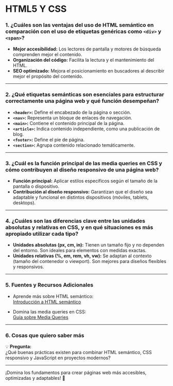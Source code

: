 # **HTML5 Y CSS**

### **1. ¿Cuáles son las ventajas del uso de HTML semántico en comparación con el uso de etiquetas genéricas como `<div>` y `<span>`?**  
- **Mejor accesibilidad:** Los lectores de pantalla y motores de búsqueda comprenden mejor el contenido.  
- **Organización del código:** Facilita la lectura y el mantenimiento del HTML.  
- **SEO optimizado:** Mejora el posicionamiento en buscadores al describir mejor el propósito del contenido.  

---

### **2. ¿Qué etiquetas semánticas son esenciales para estructurar correctamente una página web y qué función desempeñan?**  
- **`<header>`:** Define el encabezado de la página o sección.  
- **`<nav>`:** Representa un bloque de enlaces de navegación.  
- **`<main>`:** Contiene el contenido principal de la página.  
- **`<article>`:** Indica contenido independiente, como una publicación de blog.  
- **`<footer>`:** Define el pie de página.  
- **`<section>`:** Agrupa contenido relacionado temáticamente.  

---

### **3. ¿Cuál es la función principal de las media queries en CSS y cómo contribuyen al diseño responsivo de una página web?**  
- **Función principal:** Aplicar estilos específicos según el tamaño de la pantalla o dispositivo.  
- **Contribución al diseño responsivo:** Garantizan que el diseño sea adaptable y funcional en distintos dispositivos (móviles, tablets, desktops).  

---

### **4. ¿Cuáles son las diferencias clave entre las unidades absolutas y relativas en CSS, y en qué situaciones es más apropiado utilizar cada tipo?**  
- **Unidades absolutas (px, cm, in):** Tienen un tamaño fijo y no dependen del entorno. Son ideales para elementos con medidas exactas.  
- **Unidades relativas (%, em, rem, vh, vw):** Se adaptan al contexto (tamaño del contenedor o viewport). Son mejores para diseños flexibles y responsivos.  

---

### **5. Fuentes y Recursos Adicionales**  
- Aprende más sobre HTML semántico:  
  [Introducción a HTML semántico](https://blog.hubspot.es/website/html-semantico)  

- Domina las media queries en CSS:  
  [Guía sobre Media Queries](https://developer.mozilla.org/es/docs/Web/CSS/Media_Queries/Using_media_queries)  

---

### **6. Cosas que quiero saber más**  
💡 **Pregunta:**  
¿Qué buenas prácticas existen para combinar HTML semántico, CSS responsivo y JavaScript en proyectos modernos?  

---

¡Domina los fundamentos para crear páginas web más accesibles, optimizadas y adaptables! 🚀  

